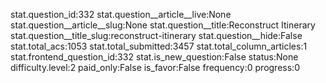 stat.question_id:332
stat.question__article__live:None
stat.question__article__slug:None
stat.question__title:Reconstruct Itinerary
stat.question__title_slug:reconstruct-itinerary
stat.question__hide:False
stat.total_acs:1053
stat.total_submitted:3457
stat.total_column_articles:1
stat.frontend_question_id:332
stat.is_new_question:False
status:None
difficulty.level:2
paid_only:False
is_favor:False
frequency:0
progress:0
